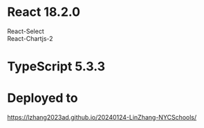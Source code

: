 # React 18.2.0
  React-Select  
  React-Chartjs-2

# TypeScript 5.3.3

# Deployed to
  https://lzhang2023ad.github.io/20240124-LinZhang-NYCSchools/